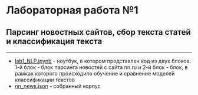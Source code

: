 # Лабораторная работа №1
## Парсинг новостных сайтов, сбор текста статей и классификация текста

---

* [lab1_NLP.ipynb]() - ноутбук, в котором представлен код из двух блоков. 1-й блок - блок парсинга новостей с сайта nn.ru и 2-й блок - блок, в рамках которого происходило обучение и сравнение моделей классификации текстов
* [nn_news.json]() - собранный корпус